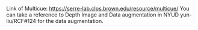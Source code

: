 Link of Multicue: https://serre-lab.clps.brown.edu/resource/multicue/
You can take a reference to Depth Image and Data augmentation in NYUD yun-liu/RCF#124 for the data augmentation.
